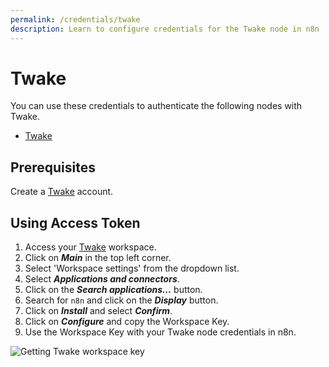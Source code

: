 ```yaml
---
permalink: /credentials/twake
description: Learn to configure credentials for the Twake node in n8n
---
```


# Twake

You can use these credentials to authenticate the following nodes with Twake.
- [Twake](../../nodes-library/nodes/Twake/README.md)

## Prerequisites

Create a [Twake](https://twake.app/) account.

## Using Access Token

1. Access your [Twake](https://web.twake.app) workspace.
2. Click on ***Main*** in the top left corner.
3. Select 'Workspace settings' from the dropdown list.
4. Select ***Applications and connectors***.
5. Click on the ***Search applications...*** button.
6. Search for `n8n` and click on the ***Display*** button.
7. Click on ***Install*** and select ***Confirm***.
8. Click on ***Configure*** and copy the Workspace Key.
9. Use the Workspace Key with your Twake node credentials in n8n.

![Getting Twake workspace key](REDACTED)
